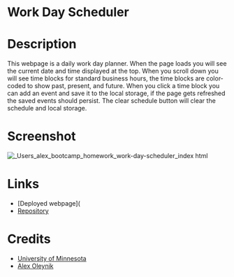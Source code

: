 # Work Day Scheduler

# Description

This webpage is a daily work day planner. When the page loads you will see the current date and time displayed at the top. When you scroll down you will see time blocks for standard business hours, the time blocks are color-coded to show past, present, and future. When you click a time block you can add an event and save it to the local storage, if the page gets refreshed the saved events should persist. The clear schedule button will clear the schedule and local storage. 

# Screenshot

![_Users_alex_bootcamp_homework_work-day-scheduler_index html](https://user-images.githubusercontent.com/110851664/192171562-1cd30a33-af6e-4d33-a6ca-ca5dcaa44651.png)

# Links 
* [Deployed webpage](
* [Repository](https://github.com/AlexO16/work-day-scheduler)

# Credits
* [University of Minnesota](https://courses.bootcampspot.com/courses/2176/assignments/38776?module_item_id=750380)
* [Alex Oleynik](https://github.com/AlexO16)
